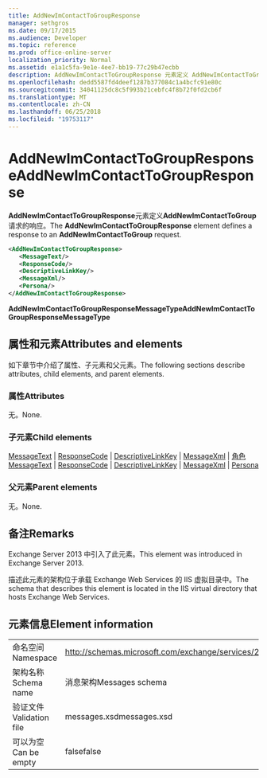```yaml
---
title: AddNewImContactToGroupResponse
manager: sethgros
ms.date: 09/17/2015
ms.audience: Developer
ms.topic: reference
ms.prod: office-online-server
localization_priority: Normal
ms.assetid: e1a1c5fa-9e1e-4ee7-bb19-77c29b47ecbb
description: AddNewImContactToGroupResponse 元素定义 AddNewImContactToGroup 请求的响应。
ms.openlocfilehash: dedd5587fd4deef1287b377084c1a4bcfc91e80c
ms.sourcegitcommit: 34041125dc8c5f993b21cebfc4f8b72f0fd2cb6f
ms.translationtype: MT
ms.contentlocale: zh-CN
ms.lasthandoff: 06/25/2018
ms.locfileid: "19753117"
---
```

# <a name="addnewimcontacttogroupresponse"></a><span data-ttu-id="ca803-103">AddNewImContactToGroupResponse</span><span class="sxs-lookup"><span data-stu-id="ca803-103">AddNewImContactToGroupResponse</span></span>

<span data-ttu-id="ca803-104">**AddNewImContactToGroupResponse**元素定义**AddNewImContactToGroup**请求的响应。</span><span class="sxs-lookup"><span data-stu-id="ca803-104">The **AddNewImContactToGroupResponse** element defines a response to an **AddNewImContactToGroup** request.</span></span> 
  
```XML
<AddNewImContactToGroupResponse>
   <MessageText/>
   <ResponseCode/>
   <DescriptiveLinkKey/>
   <MessageXml/>
   <Persona/>
</AddNewImContactToGroupResponse>
```

 <span data-ttu-id="ca803-105">**AddNewImContactToGroupResponseMessageType**</span><span class="sxs-lookup"><span data-stu-id="ca803-105">**AddNewImContactToGroupResponseMessageType**</span></span>
## <a name="attributes-and-elements"></a><span data-ttu-id="ca803-106">属性和元素</span><span class="sxs-lookup"><span data-stu-id="ca803-106">Attributes and elements</span></span>

<span data-ttu-id="ca803-107">如下章节中介绍了属性、子元素和父元素。</span><span class="sxs-lookup"><span data-stu-id="ca803-107">The following sections describe attributes, child elements, and parent elements.</span></span>
  
### <a name="attributes"></a><span data-ttu-id="ca803-108">属性</span><span class="sxs-lookup"><span data-stu-id="ca803-108">Attributes</span></span>

<span data-ttu-id="ca803-109">无。</span><span class="sxs-lookup"><span data-stu-id="ca803-109">None.</span></span>
  
### <a name="child-elements"></a><span data-ttu-id="ca803-110">子元素</span><span class="sxs-lookup"><span data-stu-id="ca803-110">Child elements</span></span>

<span data-ttu-id="ca803-111">[MessageText](messagetext.md) | [ResponseCode](responsecode.md) | [DescriptiveLinkKey](descriptivelinkkey.md) | [MessageXml](messagexml.md) | [角色](persona.md)</span><span class="sxs-lookup"><span data-stu-id="ca803-111">[MessageText](messagetext.md) | [ResponseCode](responsecode.md) | [DescriptiveLinkKey](descriptivelinkkey.md) | [MessageXml](messagexml.md) | [Persona](persona.md)</span></span>
  
### <a name="parent-elements"></a><span data-ttu-id="ca803-112">父元素</span><span class="sxs-lookup"><span data-stu-id="ca803-112">Parent elements</span></span>

<span data-ttu-id="ca803-113">无。</span><span class="sxs-lookup"><span data-stu-id="ca803-113">None.</span></span>
  
## <a name="remarks"></a><span data-ttu-id="ca803-114">备注</span><span class="sxs-lookup"><span data-stu-id="ca803-114">Remarks</span></span>

<span data-ttu-id="ca803-115">Exchange Server 2013 中引入了此元素。</span><span class="sxs-lookup"><span data-stu-id="ca803-115">This element was introduced in Exchange Server 2013.</span></span>
  
<span data-ttu-id="ca803-116">描述此元素的架构位于承载 Exchange Web Services 的 IIS 虚拟目录中。</span><span class="sxs-lookup"><span data-stu-id="ca803-116">The schema that describes this element is located in the IIS virtual directory that hosts Exchange Web Services.</span></span>
  
## <a name="element-information"></a><span data-ttu-id="ca803-117">元素信息</span><span class="sxs-lookup"><span data-stu-id="ca803-117">Element information</span></span>

|||
|:-----|:-----|
|<span data-ttu-id="ca803-118">命名空间</span><span class="sxs-lookup"><span data-stu-id="ca803-118">Namespace</span></span>  <br/> |http://schemas.microsoft.com/exchange/services/2006/messages  <br/> |
|<span data-ttu-id="ca803-119">架构名称</span><span class="sxs-lookup"><span data-stu-id="ca803-119">Schema name</span></span>  <br/> |<span data-ttu-id="ca803-120">消息架构</span><span class="sxs-lookup"><span data-stu-id="ca803-120">Messages schema</span></span>  <br/> |
|<span data-ttu-id="ca803-121">验证文件</span><span class="sxs-lookup"><span data-stu-id="ca803-121">Validation file</span></span>  <br/> |<span data-ttu-id="ca803-122">messages.xsd</span><span class="sxs-lookup"><span data-stu-id="ca803-122">messages.xsd</span></span>  <br/> |
|<span data-ttu-id="ca803-123">可以为空</span><span class="sxs-lookup"><span data-stu-id="ca803-123">Can be empty</span></span>  <br/> |<span data-ttu-id="ca803-124">false</span><span class="sxs-lookup"><span data-stu-id="ca803-124">false</span></span>  <br/> |
   

